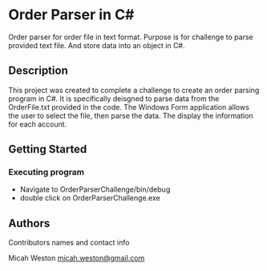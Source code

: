 # Order Parser in C#

Order parser for order file in text format. Purpose is for challenge to parse provided text file. And store data into an object in C#.

## Description

This project was created to complete a challenge to create an order parsing program in C#. It is specifically deisgned to parse data from the OrderFile.txt provided in the code. 
The Windows Form application allows the user to select the file, then parse the data. The display the information for each account.

## Getting Started

### Executing program

* Navigate to OrderParserChallenge/bin/debug
* double click on OrderParserChallenge.exe

## Authors

Contributors names and contact info

Micah Weston
micah.weston@gmail.com
